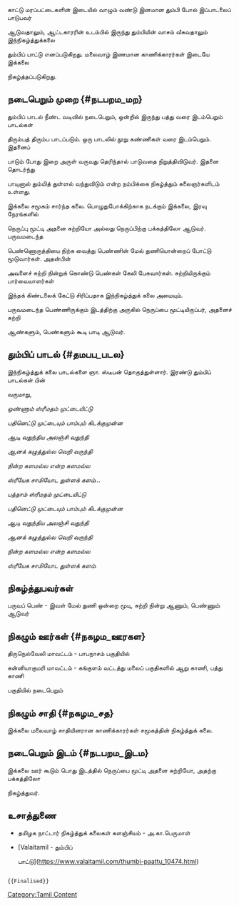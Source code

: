 காட்டு மரப்பட்டைகளின் இடையில் வாழும் வண்டு இனமான தும்பி போல் இப்பாடலைப் பாடுபவர்
ஆடுவதாலும், ஆட்டகாரரின் உடம்பில் இருந்து தும்பியின் வாசம் வீசுவதாலும் இந்நிகழ்த்துக்கலை
தும்பிப் பாட்டு எனப்படுகிறது. மலைவாழ் இணமான காணிக்காரர்கள் இடையே இக்கலை
நிகழ்த்தப்படுகிறது.

## நடைபெறும் முறை {#நடபறம_மற}

தும்பிப் பாடல் நீண்ட வடிவில் நடைபெறும், ஒன்றில் இருந்து பத்து வரை இடம்பெறும் பாடல்கள்
திரும்பத் திரும்ப பாடப்படும். ஒரு பாடலில் நூறு கண்ணிகள் வரை இடம்பெறும். இதனைப்
பாடும் போது இறை அருள் வருவது தெரிந்தால் பாடுவதை நிறுத்திவிடுவர். இதனை தொடர்ந்து
பாடினால் தும்மித் துள்ளல் வந்துவிடும் என்ற நம்பிக்கை நிகழ்த்தும் கலைஞர்களிடம் உள்ளது.

இக்கலை சமூகம் சார்ந்த கலை. பொழுதுபோக்கிற்காக நடக்கும் இக்கலை, இரவு நேரங்களில்
நெருப்பு மூட்டி அதனை சுற்றியோ அல்லது நெருப்பிற்கு பக்கத்திலோ ஆடுவர். பருவமடைந்த
பெண்ணொருத்தியை நிற்க வைத்து பெண்ணின் மேல் துணியொன்றைப் போட்டு மூடுவார்கள். அதன்பின்
அவளைச் சுற்றி நின்றுக் கொண்டு பெண்கள் கேலி பேசுவார்கள். சுற்றியிருக்கும் பார்வையாளர்கள்
இந்தக் கிண்டலைக் கேட்டு சிரிப்பதாக இந்நிகழ்த்துக் கலை அமையும்.

பருவமடைந்த பெண்ணிருக்கும் இடத்திற்கு அருகில் நெருப்பை மூட்டியிருப்பர், அதனைச் சுற்றி
ஆண்களும், பெண்களும் கூடி பாடி ஆடுவர்.

## தும்பிப் பாடல் {#தமபப_படல}

இந்நிகழ்த்துக் கலை பாடல்களை ஞா. ஸ்டீபன் தொகுத்துள்ளார். இரண்டு தும்பிப் பாடல்கள் பின்
வருமாறு,

*ஒண்ணாம் ஸ்ரீமதம் முட்டையிட்டு*

*பதினெட்டு முட்டையும் பாம்பும் கிடக்குமுன்ன*

*ஆடி வதுந்திய அலஞ்சி வதுந்தி*

*ஆனக் கழுத்துல்ல வெறி வருந்தி*

*நின்ற களமல்ல என்ற களமல்ல*

*ஸ்ரீயேக சாமியோட துள்ளக் களம்\...*

*பத்தாம் ஸ்ரீமதம் முட்டையிட்டு*

*பதினெட்டு முட்டையும் பாம்பும் கிடக்குமுன்ன*

*ஆடி வதுந்திய அலஞ்சி வதுந்தி*

*ஆனக் கழுத்துல்ல வெறி வருந்தி*

*நின்ற களமல்ல என்ற களமல்ல*

*ஸ்ரீயேக சாமியோட துள்ளக் களம்.*

## நிகழ்த்துபவர்கள்

பருவப் பெண் - இவள் மேல் துணி ஒன்றை மூடி, சுற்றி நின்று ஆணும், பெண்ணும் ஆடுவர்

## நிகழும் ஊர்கள் {#நகழம_ஊரகள}

திருநெல்வேலி மாவட்டம் - பாபநாசம் பகுதியில்

கன்னியாகுமரி மாவட்டம் - கங்குளம் வட்டத்து மலைப் பகுதிகளில் ஆறு காணி, பத்து காணி
பகுதியில் நடைபெறும்

## நிகழும் சாதி {#நகழம_சத}

இக்கலை மலைவாழ் சாதியினரான காணிக்காரர்கள் சமூகத்தின் நிகழ்த்துக் கலை.

## நடைபெறும் இடம் {#நடபறம_இடம}

இக்கலை ஊர் கூடும் பொது இடத்தில் நெருப்பை மூட்டி அதனை சுற்றியோ, அதற்கு பக்கத்திலோ
நிகழ்த்துவர்.

## உசாத்துணை

-   தமிழக நாட்டார் நிகழ்த்துக் கலைகள் களஞ்சியம் - அ.கா.பெருமாள்
-   [Valaitamil - தும்பிப்
    பாட்டு](https://www.valaitamil.com/thumbi-paattu_10474.html)

```{=mediawiki}
{{Finalised}}
```
[Category:Tamil Content](Category:Tamil_Content "wikilink")

